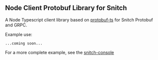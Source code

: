 ## Node Client Protobuf Library for Snitch

A Node Typescript client library based on [protobuf-ts](https://github.com/timostamm/protobuf-ts)
for Snitch Protobuf and GRPC.

Example use:

`...coming soon...`


For a more complete example, see the [snitch-console](https://github.com/streamdal/snitch-console)